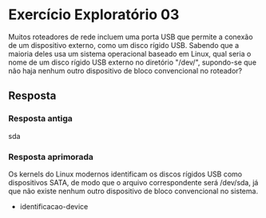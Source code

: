 # Exercício Exploratório 03

Muitos roteadores de rede incluem uma porta USB que permite a conexão de um dispositivo externo, como um disco rígido USB. Sabendo que a maioria deles usa um sistema operacional baseado em Linux, qual seria o nome de um disco rígido USB externo no diretório "/dev/", supondo-se que não haja nenhum outro dispositivo de bloco convencional no roteador?

## Resposta

### Resposta antiga

sda

### Resposta aprimorada

Os kernels do Linux modernos identificam os discos rígidos USB como dispositivos SATA, de modo que o arquivo correspondente será /dev/sda, já que não existe nenhum outro dispositivo de bloco convencional no sistema.

- identificacao-device
